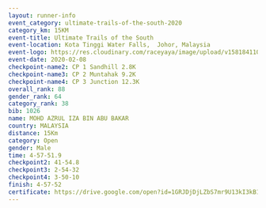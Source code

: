 ```yaml
--- 
layout: runner-info 
event_category: ultimate-trails-of-the-south-2020 
category_km: 15KM 
event-title: Ultimate Trails of the South 
event-location: Kota Tinggi Water Falls,  Johor, Malaysia 
event-logo: https://res.cloudinary.com/raceyaya/image/upload/v1581841103/logo/2020/ultimate-trails-2020_i93dfj.jpg 
event-date: 2020-02-08 
checkpoint-name2: CP 1 Sandhill 2.8K 
checkpoint-name3: CP 2 Muntahak 9.2K 
checkpoint-name4: CP 3 Junction 12.3K 
overall_rank: 88
gender_rank: 64
category_rank: 38
bib: 1026
name: MOHD AZRUL IZA BIN ABU BAKAR
country: MALAYSIA
distance: 15Km
category: Open
gender: Male
time: 4-57-51.9
checkpoint2: 41-54.8
checkpoint3: 2-54-32
checkpoint4: 3-50-10
finish: 4-57-52
certificate: https://drive.google.com/open?id=1GRJDjDjLZbS7mr9U13kI3kB1tlwNLfg
--- 
```

